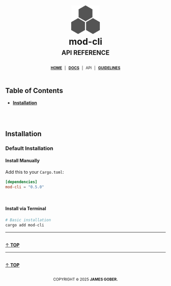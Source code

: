 <h1 align="center">
    <img width="90px" height="auto" src="https://raw.githubusercontent.com/jamesgober/jamesgober/main/media/icons/hexagon-3.svg" alt="Triple Hexagon">
    <br><b>mod-cli</b><br>
    <sub><sup>API REFERENCE</sup></sub>
</h1>
<div align="center">
    <sup>
        <a href="../README.md" title="Project Home"><b>HOME</b></a>
        <span>&nbsp;│&nbsp;</span>
        <a href="./README.md" title="Documentation"><b>DOCS</b></a>
        <span>&nbsp;│&nbsp;</span>
        <span>API</span>
        <span>&nbsp;│&nbsp;</span>
        <a href="./GUIDELINES.md" title="Developer Guidelines"><b>GUIDELINES</b></a>
    </sup>
</div>
<br>


## Table of Contents
- **[Installation](#installation)**

<br><br>

## Installation

### Default Installation

#### Install Manually

Add this to your `Cargo.toml`:
```toml
[dependencies]
mod-cli = "0.5.0"
```

<br>

#### Install via Terminal
```bash
# Basic installation
cargo add mod-cli
```

<hr>
<br>
<a href="#top">&uarr; <b>TOP</b></a>
<br>




















<hr>
<br>
<a href="#top">&uarr; <b>TOP</b></a>
<br>


<!-- FOOT COPYRIGHT
################################################# -->
<div align="center">
  <h2></h2>
  <sup>COPYRIGHT <small>&copy;</small> 2025 <strong>JAMES GOBER.</strong></sup>
</div>
